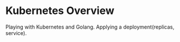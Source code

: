 # Kubernetes Overview

Playing with Kubernetes and Golang. Applying a deployment(replicas, service).